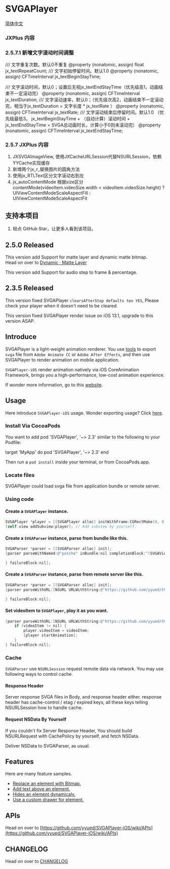 # SVGAPlayer

[简体中文](./readme.zh.md)

### JXPlus 内容
### 2.5.7.1 新增文字滚动时间调整
/// 文字重复次数。默认0不重复
@property (nonatomic, assign) float jx_textRepeatCount;
/// 文字初始停留时间。默认1.0
@property (nonatomic, assign) CFTimeInterval jx_textBeginStayTime;

/// 文字滚动时间，默认0；设置后无视jx_textEndStayTime（优先级高1，动画结束不一定滚动完）
@property (nonatomic, assign) CFTimeInterval jx_textDuration;
/// 文字滚动速率，默认0；（优先级次高2，动画结束不一定滚动完，相当于jx_textDuration = 文字长度 * jx_textRate ）
@property (nonatomic, assign) CFTimeInterval jx_textRate;
/// 文字滚动结束后停留时间。默认1.0 （优先级最低3。 jx_textBeginStayTime + （自动计算）滚动时间 + jx_textEndStayTime = SVGA总动画时长，计算小于0则未滚动完）
@property (nonatomic, assign) CFTimeInterval jx_textEndStayTime;

### 2.5.7 JXPlus 内容
1. JXSVGAImageView, 使用JXCacheURLSession代替NSURLSession，依赖YYCache实现缓存
2. 新增两个jx_r_替换图片的圆角方法
3. 使用jx_RTLText区分文字滚动右到左
4. jx_autoContentMode 根据size区分contentMode(videoItem.videoSize.width < videoItem.videoSize.height) ? UIViewContentModeScaleAspectFill : UIViewContentModeScaleAspectFit
## 支持本项目

1. 轻点 GitHub Star，让更多人看到该项目。

## 2.5.0 Released

This version add Support for matte layer and dynamic matte bitmap.<br>
Head on over to [Dynamic · Matte Layer](https://github.com/yyued/SVGAPlayer-iOS/wiki/Dynamic-%C2%B7-Matte-Layer)

This version add Support for audio step to frame & percentage.

## 2.3.5 Released

This version fixed SVGAPlayer `clearsAfterStop defaults too YES`, Please check your player when it doesn't need to be cleared.

This version fixed SVGAPlayer render issue on iOS 13.1, upgrade to this version ASAP.

## Introduce

SVGAPlayer is a light-weight animation renderer. You use [tools](http://svga.io/designer.html) to export `svga` file from `Adobe Animate CC` or `Adobe After Effects`, and then use SVGAPlayer to render animation on mobile application.

`SVGAPlayer-iOS` render animation natively via iOS CoreAnimation Framework, brings you a high-performance, low-cost animation experience.

If wonder more information, go to this [website](http://svga.io/).

## Usage

Here introduce `SVGAPlayer-iOS` usage. Wonder exporting usage? Click [here](http://svga.io/designer.html).

### Install Via CocoaPods

You want to add pod 'SVGAPlayer', '~> 2.3' similar to the following to your Podfile:

target 'MyApp' do
  pod 'SVGAPlayer', '~> 2.3'
end

Then run a `pod install` inside your terminal, or from CocoaPods.app.

### Locate files

SVGAPlayer could load svga file from application bundle or remote server.

### Using code

#### Create a `SVGAPlayer` instance.

```objectivec
SVGAPlayer *player = [[SVGAPlayer alloc] initWithFrame:CGRectMake(0, 0, 200, 200)];
[self.view addSubview:player]; // Add subview by yourself.
```

#### Create a `SVGAParser` instance, parse from bundle like this.
```objectivec
SVGAParser *parser = [[SVGAParser alloc] init];
[parser parseWithNamed:@"posche" inBundle:nil completionBlock:^(SVGAVideoEntity * _Nonnull videoItem) {
    
} failureBlock:nil];
```

#### Create a `SVGAParser` instance, parse from remote server like this.

```objectivec
SVGAParser *parser = [[SVGAParser alloc] init];
[parser parseWithURL:[NSURL URLWithString:@"https://github.com/yyued/SVGA-Samples/blob/master/posche.svga?raw=true"] completionBlock:^(SVGAVideoEntity * _Nullable videoItem) {
    
} failureBlock:nil];
```

#### Set videoItem to `SVGAPlayer`, play it as you want.

```objectivec
[parser parseWithURL:[NSURL URLWithString:@"https://github.com/yyued/SVGA-Samples/blob/master/posche.svga?raw=true"] completionBlock:^(SVGAVideoEntity * _Nullable videoItem) {
    if (videoItem != nil) {
        player.videoItem = videoItem;
        [player startAnimation];
    }
} failureBlock:nil];
```

### Cache

`SVGAParser` use `NSURLSession` request remote data via network. You may use following ways to control cache.

#### Response Header

Server response SVGA files in Body, and response header either. response header has cache-control / etag / expired keys, all these keys telling NSURLSession how to handle cache.

#### Request NSData By Yourself

If you couldn't fix Server Response Header, You should build NSURLRequest with CachePolicy by yourself, and fetch NSData.

Deliver NSData to SVGAParser, as usual.

## Features

Here are many feature samples.

* [Replace an element with Bitmap.](https://github.com/yyued/SVGAPlayer-iOS/wiki/Dynamic-Image)
* [Add text above an element.](https://github.com/yyued/SVGAPlayer-iOS/wiki/Dynamic-Text)
* [Hides an element dynamicaly.](https://github.com/yyued/SVGAPlayer-iOS/wiki/Dynamic-Hidden)
* [Use a custom drawer for element.](https://github.com/yyued/SVGAPlayer-iOS/wiki/Dynamic-Drawer)

## APIs

Head on over to [https://github.com/yyued/SVGAPlayer-iOS/wiki/APIs](https://github.com/yyued/SVGAPlayer-iOS/wiki/APIs)

## CHANGELOG

Head on over to [CHANGELOG](./CHANGELOG.md)

